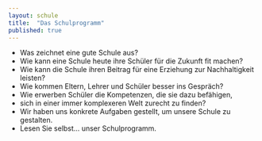 ```yaml
---
layout: schule
title:  "Das Schulprogramm"
published: true
---
```


- Was zeichnet eine gute Schule aus? 
- Wie kann eine Schule heute ihre Schüler für die Zukunft fit machen? 
- Wie kann die Schule ihren Beitrag für eine Erziehung zur Nachhaltigkeit leisten? 
- Wie kommen Eltern, Lehrer und Schüler besser ins Gespräch? 
- Wie erwerben Schüler die Kompetenzen, die sie dazu befähigen, 
- sich in einer immer komplexeren Welt zurecht zu finden?
- Wir haben uns konkrete Aufgaben gestellt, um unsere Schule zu gestalten. 
- Lesen Sie selbst… unser Schulprogramm. 
